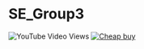 # SE_Group3


![YouTube Video Views](https://img.shields.io/youtube/views/ngtdJKm3cjU)
[![Cheap buy](https://img.youtube.com/vi/ngtdJKm3cjU/0.jpg)](https://www.youtube.com/watch?v=ngtdJKm3cjU) 
